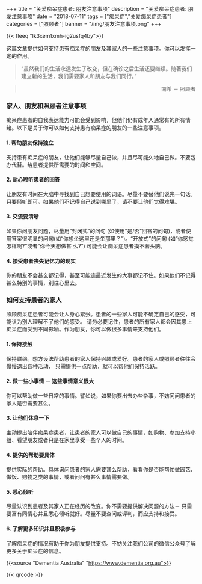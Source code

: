 ﻿+++
title = "关爱痴呆症患者: 朋友注意事项"
description = "关爱痴呆症患者: 朋友注意事项"
date = "2018-07-11"
tags = ["痴呆症","关爱痴呆症患者"]
categories = ["照顾者"]
banner = "/img/朋友注意事项.png"
+++

{{< fleeq "lk3xem1xmh-ig2usfq4by">}}

这篇文章提供如何支持患有痴呆症的朋友及其家人的一些注意事项。你可以发挥一定的作用。 


> “虽然我们的生活永远发生了改变，但在确诊之后生活还要继续。随著我们建立新的生活，我们需要家人和朋友与我们同行。”

> <p align="right">南希 － 照顾者 </p>

### 家人、朋友和照顾者注意事项
痴呆症患者的自我表达能力可能会受到影响，但他们仍有成年人通常有的所有情绪。以下是关于你可以如何支持患有痴呆症的朋友的一些注意事项。 

#### 1. 帮助朋友保持独立 
支持患有痴呆症的朋友，让他们能够尽量自己做，并且尽可能久地自己做。不要包办代替。给患者提供所需要的时间和空间。

#### 2. 耐心聆听患者的回答 
让朋友有时间在大脑中寻找到自己想要使用的词语。尽量不要替他们说完一句话。只要倾听即可。如果他们不记得自己说到哪里了，请不要让他们觉得难堪。

#### 3. 交流要清晰 
如果你问朋友问题，尽量用“封闭式”的问句 (如使用“是/否”回答的问句)，或者使用答案很明显的问句(如“你想坐这里还是坐那里？”)。“开放式”的问句 (如“你感觉怎样啊?”或者“你今天想做甚 么?”) 可能会让痴呆症患者摸不著头脑。

#### 4. 接受患者丧失记忆力的现实 
你的朋友不会甚么都记得，甚至可能连最近发生的大事都记不住。如果他们不记得甚么特别的事情，别往心里去。

### 如何支持患者的家人
照顾痴呆症患者可能会让人身心紧张。患者的一些家人可能不确定自己的感受，可能认为别人理解不了他们的感受。
请务必要记住，患者的所有家人都会因其患上痴呆症而受到不同影响。作为朋友，你可以做很多事情来支持他们。

#### 1. 保持接触 
保持联络。想方设法帮助患者的家人保持兴趣或爱好。患者的家人或照顾者往往会慢慢退出各种活动， 只需提供一点帮助，就可以帮他们保持活跃。

#### 2. 做一些小事情 － 这些事情意义很大 
你可以帮助做一些日常的事情。譬如说，如果你要出去办些杂事，不妨问问患者的家人是否需要甚么。

#### 3. 让他们休息一下 
主动提出陪伴痴呆症患者，让患者的家人可以做自己的事情，如购物、参加支持小组、看望朋友或者只是在家里享受一些个人的时间。

#### 4. 提供的帮助要具体 
提供实际的帮助。具体询问患者的家人需要甚么帮助，看看你是否能帮忙做园艺、做饭、购物之类的事情，或者问问有甚么事情需要做。

#### 5. 悉心倾听 
尽量认识到患者及其家人正在经历的改变。你不需要提供解决问题的方法－ 只需要富有同情心并且悉心倾听就好。尽量不要查问或评判，而应支持和接受。

#### 6. 了解更多知识并且积极参与 
了解痴呆症的情况有助于你为朋友提供支持。不妨关注我们公司的微信公众号了解更多关于痴呆症的信息。

{{<source "Dementia Australia" "https://www.dementia.org.au">}}

{{< qrcode >}}